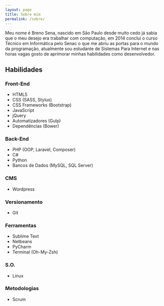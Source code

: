 ```yaml
---
layout: page
title: Sobre mim
permalink: /sobre/
---
```


Meu nome é Breno Sena, nascido em São Paulo desde muito cedo já sabia que o meu desejo era trabalhar com computação, em 2014 conclui o curso Técnico em Informática pelo Senac o que me abriu as portas para o mundo
da programação, atualmente sou estudante de Sistemas Para Internet e nas horas vagas gosto de aprimorar minhas habilidades como desenvolvedor.

## Habilidades

### Front-End

- HTML5
- CSS (SASS, Stylus)
- CSS Frameworks (Bootstrap)
- JavaScript
- jQuery
- Automatizadores (Gulp)
- Dependências (Bower)

### Back-End

- PHP (OOP, Laravel, Composer)
- C#
- Python
- Bancos de Dados (MySQL, SQL Server)

### CMS

- Wordpress

### Versionamento

- Git

### Ferramentas

- Sublime Text
- Netbeans
- PyCharm
- Terminal (Oh-My-Zsh)

### S.O.

- Linux

### Metodologias

- Scrum